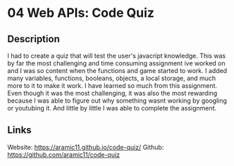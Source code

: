 # 04 Web APIs: Code Quiz

## Description
I had to create a quiz that will test the user's javacript knowledge. This was by far the most challenging and time consuming assignment ive worked on and I was so content when the functions and game started to work. I added many variables, functions, booleans, objects, a local storage, and much more to it to make it work. I have learned so much from this assignment. Even though it was the most challenging, it was also the most rewarding because I was able to figure out why something wasnt working by googling or youtubing it. And little by little I was able to complete the assignment.

## Links
Website: https://aramic11.github.io/code-quiz/
Github: https://github.com/aramic11/code-quiz